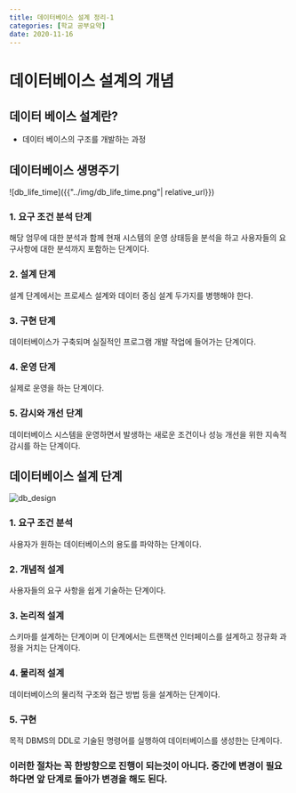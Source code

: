 ```yaml
---
title: 데이터베이스 설계 정리-1
categories: [학교 공부요약]
date: 2020-11-16
---
```


# 데이터베이스 설계의 개념

## 데이터 베이스 설계란?
- 데이터 베이스의 구조를 개발하는 과정 


## 데이터베이스 생명주기 
![db_life_time]({{"../img/db_life_time.png"| relative_url}})

### 1. 요구 조건 분석 단계 
해당 엄무에 대한 분석과 함께 현재 시스템의 운영 상태등을 분석을 하고 사용자들의 요구사항에 대한 분석까지 포함하는 단계이다. 


### 2. 설계 단계 
설계 단계에서는 프로세스 설계와 데이터 중심 설계 두가지를 병행해야 한다.


### 3. 구현 단계 
데이터베이스가 구축되며 실질적인 프로그램 개발 작업에 들어가는 단계이다. 


### 4. 운영 단계 
실제로 운영을 하는 단계이다.


### 5. 감시와 개선 단계 
데이터베이스 시스템을 운영하면서 발생하는 새로운 조건이나 성능 개선을 위한 지속적 감시를 하는 단계이다.


## 데이터베이스 설계 단계 
![db_design]({{"../img/db_design.jpg"|relative_url}})

### 1. 요구 조건 분석 
사용자가 원하는 데이터베이스의 용도를 파악하는 단계이다.


### 2. 개념적 설계 
사용자들의 요구 사항을 쉽게 기술하는 단계이다. 


### 3. 논리적 설계 
스키마를 설계하는 단계이며 이 단계에서는 트랜잭션 인터페이스를 설계하고 정규화 과정을 거치는 단계이다. 


### 4. 물리적 설계 
데이터베이스의 물리적 구조와 접근 방법 등을 설계하는 단계이다.


### 5. 구현 
목적 DBMS의 DDL로 기술된 명령어를 실행하여 데이터베이스를 생성한는 단계이다.

### 이러한 절차는 꼭 한방향으로 진행이 되는것이 아니다. 중간에 변경이 필요하다면 앞 단계로 돌아가 변경을 해도 된다. 

